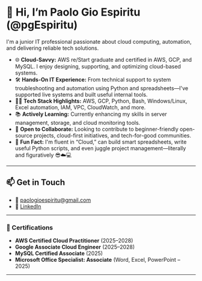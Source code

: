 # 👋 Hi, I’m Paolo Gio Espiritu (@pgEspiritu)

I'm a junior IT professional passionate about cloud computing, automation, and delivering reliable tech solutions.

- 🌐 **Cloud-Savvy:** AWS re/Start graduate and certified in AWS, GCP, and MySQL. I enjoy designing, supporting, and optimizing cloud-based systems.
- 🛠️ **Hands-On IT Experience:** From technical support to system troubleshooting and automation using Python and spreadsheets—I've supported live systems and built useful internal tools.
- 👨‍💻 **Tech Stack Highlights:** AWS, GCP, Python, Bash, Windows/Linux, Excel automation, IAM, VPC, CloudWatch, and more.
- 📚 **Actively Learning:** Currently enhancing my skills in server management, storage, and cloud monitoring tools.
- 🤝 **Open to Collaborate:** Looking to contribute to beginner-friendly open-source projects, cloud-first initiatives, and tech-for-good communities.
- 🧠 **Fun Fact:** I'm fluent in “Cloud,” can build smart spreadsheets, write useful Python scripts, and even juggle project management—literally and figuratively 😎☁️💻

---

## 📫 Get in Touch
- 📧 paologioespiritu@gmail.com  
- 💼 [LinkedIn](https://www.linkedin.com/in/pgEspiritu)

---

### 📜 Certifications
- **AWS Certified Cloud Practitioner** (2025–2028)  
- **Google Associate Cloud Engineer** (2025–2028)  
- **MySQL Certified Associate** (2025)  
- **Microsoft Office Specialist: Associate** (Word, Excel, PowerPoint – 2025)

---

<!---
pgEspiritu/pgEspiritu is a ✨ special ✨ repository because its `README.md` (this file) appears on your GitHub profile.
You can click the Preview link to take a look at your changes.
--->
